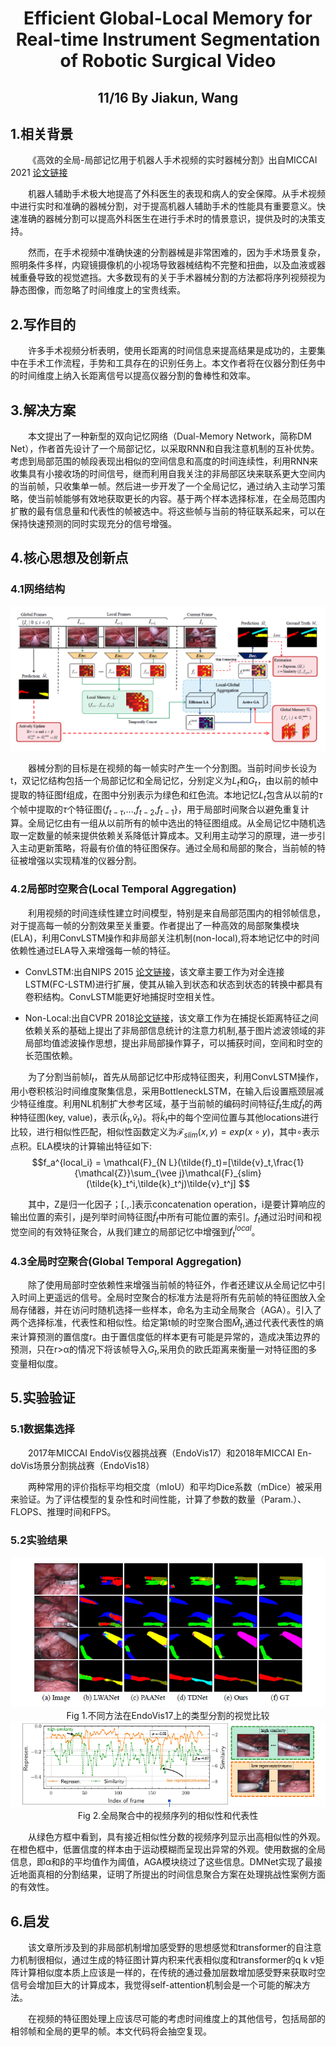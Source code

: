 # <center>Efficient Global-Local Memory for Real-time Instrument Segmentation of Robotic Surgical Video</center>
## <center>11/16 By Jiakun, Wang</center>

## 1.相关背景


&emsp;&emsp;《高效的全局-局部记忆用于机器人手术视频的实时器械分割》出自MICCAI 2021 [论文链接](https://arxiv.org/abs/2109.13593)


&emsp;&emsp;机器人辅助手术极大地提高了外科医生的表现和病人的安全保障。从手术视频中进行实时和准确的器械分割，对于提高机器人辅助手术的性能具有重要意义。快速准确的器械分割可以提高外科医生在进行手术时的情景意识，提供及时的决策支持。


&emsp;&emsp;然而，在手术视频中准确快速的分割器械是非常困难的，因为手术场景复杂，照明条件多样，内窥镜摄像机的小视场导致器械结构不完整和扭曲，以及血液或器械重叠导致的视觉遮挡。大多数现有的关于手术器械分割的方法都将序列视频视为静态图像，而忽略了时间维度上的宝贵线索。

## 2.写作目的


&emsp;&emsp;许多手术视频分析表明，使用长距离的时间信息来提高结果是成功的，主要集中在手术工作流程，手势和工具存在的识别任务上。本文作者将在仪器分割任务中的时间维度上纳入长距离信号以提高仪器分割的鲁棒性和效率。

## 3.解决方案


&emsp;&emsp;本文提出了一种新型的双向记忆网络（Dual-Memory Network，简称DM Net），作者首先设计了一个局部记忆，以采取RNN和自我注意机制的互补优势。考虑到局部范围的帧段表现出相似的空间信息和高度的时间连续性，利用RNN来收集具有小接收场的时间信号，继而利用自我关注的非局部区块来联系更大空间内的当前帧，只收集单一帧。然后进一步开发了一个全局记忆，通过纳入主动学习策略，使当前帧能够有效地获取更长的内容。基于两个样本选择标准，在全局范围内扩散的最有信息量和代表性的帧被选中。将这些帧与当前的特征联系起来，可以在保持快速预测的同时实现充分的信号增强。


## 4.核心思想及创新点


### 4.1网络结构

<center>
<img src = "./src/dual-memory_network_architecture.PNG">
</center>

&emsp;&emsp;器械分割的目标是在视频的每一帧实时产生一个分割图。当前时间步长设为t，双记忆结构包括一个局部记忆和全局记忆，分别定义为$L_t$和$G_t$，由以前的帧中提取的特征图f组成，在图中分别表示为绿色和红色流。本地记忆$L_t$包含从以前的$\tau$个帧中提取的$\tau$个特征图{$f_{t-\tau}$,...,$f_{t-2}$,$f_{t-1}$}，用于局部时间聚合以避免重复计算。全局记忆由有一组从以前所有的帧中选出的特征图组成。从全局记忆中随机选取一定数量的帧来提供依赖关系降低计算成本。又利用主动学习的原理，进一步引入主动更新策略，将最有价值的特征图保存。通过全局和局部的聚合，当前帧的特征被增强以实现精准的仪器分割。


### 4.2局部时空聚合(Local Temporal Aggregation)


&emsp;&emsp;利用视频的时间连续性建立时间模型，特别是来自局部范围内的相邻帧信息，对于提高每一帧的分割效果至关重要。作者提出了一种高效的局部聚集模块(ELA)，利用ConvLSTM操作和非局部关注机制(non-local),将本地记忆中的时间依赖性通过ELA导入来增强每一帧的特征。


- ConvLSTM:出自NIPS 2015 [论文链接](https://arxiv.org/abs/1506.04214)，该文章主要工作为对全连接LSTM(FC-LSTM)进行扩展，使其从输入到状态和状态到状态的转换中都具有卷积结构。ConvLSTM能更好地捕捉时空相关性。


- Non-Local:出自CVPR 2018[论文链接](https://arxiv.org/abs/1711.07971)，该文章工作为在捕捉长距离特征之间依赖关系的基础上提出了非局部信息统计的注意力机制,基于图片滤波领域的非局部均值滤波操作思想，提出非局部操作算子，可以捕获时间，空间和时空的长范围依赖。



&emsp;&emsp;为了分割当前帧$I_t$，首先从局部记忆中形成特征图夹，利用ConvLSTM操作，用小卷积核沿时间维度聚集信息，采用BottleneckLSTM，在输入后设置瓶颈层减少特征维度。利用NL机制扩大参考区域，基于当前帧的编码时间特征$\tilde{f}_t$生成$\tilde{f}_t$的两种特征图(key, value)，表示($\tilde{k}_t$,$\tilde{v}_t$)。将$\tilde{k}_t$中的每个空间位置与其他locations进行比较，进行相似性匹配，相似性函数定义为$\mathcal{F}_{slim}(x,y) = exp(x \circ y)$，其中$\circ$表示点积。ELA模块的计算输出特征如下:
$$f_a^{local_i} = \mathcal{F}_{N L}(\tilde{f}_t)=[\tilde{v}_t,\frac{1}{\mathcal{Z}}\sum_{\vee j}\mathcal{F}_{slim}(\tilde{k}_t^i,\tilde{k}_t^j)\tilde{v}_t^j] $$




&emsp;&emsp;其中，Z是归一化因子；[.,.]表示concatenation operation，i是要计算响应的输出位置的索引，j是列举时间特征图$\tilde{f}_t$中所有可能位置的索引。$f_t$通过沿时间和视觉空间的有效特征聚合，从我们建立的局部记忆中增强到$f_t^{local}$。


### 4.3全局时空聚合(Global Temporal Aggregation)


&emsp;&emsp;除了使用局部时空依赖性来增强当前帧的特征外，作者还建议从全局记忆中引入时间上更遥远的信号。全局时空聚合的标准方法是将所有先前帧的特征图放入全局存储器，并在访问时随机选择一些样本，命名为主动全局聚合（AGA）。引入了两个选择标准，代表性和相似性。给定第t帧的时空聚合图$\hat{M}_t$,通过代表代表性的熵来计算预测的置信度r。由于置信度低的样本更有可能是异常的，造成决策边界的预测，只在r>α的情况下将该帧导入$G_t$,采用负的欧氏距离来衡量一对特征图的多变量相似度。


## 5.实验验证


### 5.1数据集选择


&emsp;&emsp;2017年MICCAI EndoVis仪器挑战赛（EndoVis17）和2018年MICCAI En-doVis场景分割挑战赛（EndoVis18）


&emsp;&emsp;两种常用的评价指标平均相交度（mIoU）和平均Dice系数（mDice）被采用来验证。为了评估模型的复杂性和时间性能，计算了参数的数量（Param.）、FLOPS、推理时间和FPS。


### 5.2实验结果


<center><img src = "./src/fig1.PNG"></center>
<center>Fig 1.不同方法在EndoVis17上的类型分割的视觉比较</center>

<center><img src = "./src/fig2.PNG"></center>
<center>Fig 2.全局聚合中的视频序列的相似性和代表性</center>



&emsp;&emsp;从绿色方框中看到，具有接近相似性分数的视频序列显示出高相似性的外观。在橙色框中，低置信度的样本由于运动模糊而呈现出异常的外观。使用数据的全局信息，即α和β的平均值作为阈值，AGA模块绕过了这些信息。DMNet实现了最接近地面真相的分割结果，证明了所提出的时间信息聚合方案在处理挑战性案例方面的有效性。

## 6.启发


&emsp;&emsp;该文章所涉及到的非局部机制增加感受野的思想感觉和transformer的自注意力机制很相似，通过生成的特征图计算内积来代表相似度和transformer的q k v矩阵计算相似度本质上应该是一样的，在传统的通过叠加层数增加感受野来获取时空信号会增加巨大的计算成本，我觉得self-attention机制会是一个可能的解决方法。


&emsp;&emsp;在视频的特征图处理上应该尽可能的考虑时间维度上的其他信号，包括局部的相邻帧和全局的更早的帧。本文代码将会抽空复现。




